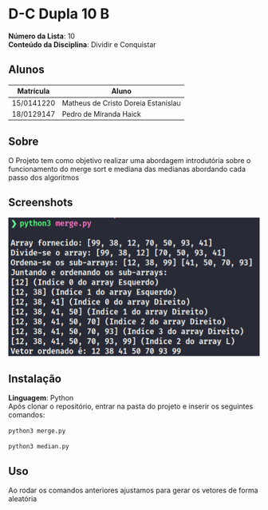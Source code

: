 # D-C Dupla 10 B

**Número da Lista**: 10<br>
**Conteúdo da Disciplina**: Dividir e Conquistar<br>

## Alunos
|Matrícula | Aluno |
| -- | -- |
| 15/0141220 |  Matheus de Cristo Doreia Estanislau |
| 18/0129147  | Pedro de Miranda Haick |

## Sobre 
O Projeto tem como objetivo realizar uma abordagem introdutória sobre o funcionamento do merge sort e mediana das medianas abordando cada passo dos algoritmos

## Screenshots
[![Merge Sort](./assets/merge.png)](./assets/merge.png)


## Instalação 
**Linguagem**: Python<br>
Após clonar o repositório, entrar na pasta do projeto e inserir os seguintes comandos:

```python3 merge.py```

```python3 median.py```

## Uso 
Ao rodar os comandos anteriores ajustamos para gerar os vetores de forma aleatória
